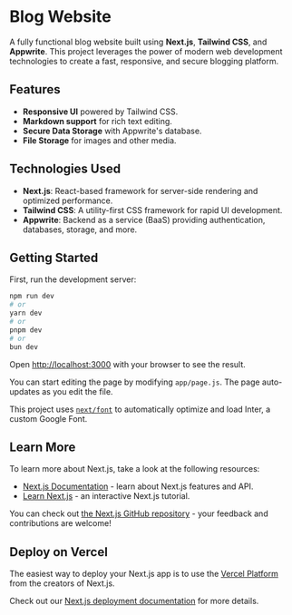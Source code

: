 # Blog Website

A fully functional blog website built using **Next.js**, **Tailwind CSS**, and **Appwrite**. This project leverages the power of modern web development technologies to create a fast, responsive, and secure blogging platform.

## Features

- **Responsive UI** powered by Tailwind CSS.
- **Markdown support** for rich text editing.
- **Secure Data Storage** with Appwrite's database.
- **File Storage** for images and other media.

## Technologies Used

- **Next.js**: React-based framework for server-side rendering and optimized performance.
- **Tailwind CSS**: A utility-first CSS framework for rapid UI development.
- **Appwrite**: Backend as a service (BaaS) providing authentication, databases, storage, and more.

## Getting Started

First, run the development server:

```bash
npm run dev
# or
yarn dev
# or
pnpm dev
# or
bun dev
```

Open [http://localhost:3000](http://localhost:3000) with your browser to see the result.

You can start editing the page by modifying `app/page.js`. The page auto-updates as you edit the file.

This project uses [`next/font`](https://nextjs.org/docs/basic-features/font-optimization) to automatically optimize and load Inter, a custom Google Font.

## Learn More

To learn more about Next.js, take a look at the following resources:

- [Next.js Documentation](https://nextjs.org/docs) - learn about Next.js features and API.
- [Learn Next.js](https://nextjs.org/learn) - an interactive Next.js tutorial.

You can check out [the Next.js GitHub repository](https://github.com/vercel/next.js/) - your feedback and contributions are welcome!

## Deploy on Vercel

The easiest way to deploy your Next.js app is to use the [Vercel Platform](https://vercel.com/new?utm_medium=default-template&filter=next.js&utm_source=create-next-app&utm_campaign=create-next-app-readme) from the creators of Next.js.

Check out our [Next.js deployment documentation](https://nextjs.org/docs/deployment) for more details.

